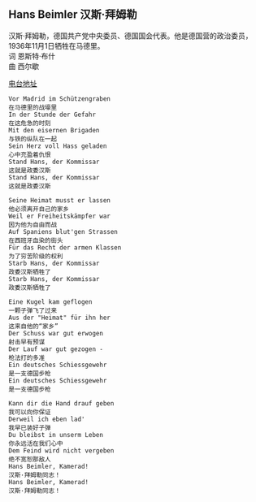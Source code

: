 ## Hans Beimler 汉斯·拜姆勒
汉斯·拜姆勒，德国共产党中央委员、德国国会代表。他是德国营的政治委员，1936年11月1日牺牲在马德里。<br>
词 恩斯特·布什<br>
曲 西尔歇

[电台地址](http://music.163.com/dj?id=1369961167&userid=328877362)

    Vor Madrid im Schützengraben
    在马德里的战壕里
    In der Stunde der Gefahr
    在这危急的时刻
    Mit den eisernen Brigaden
    与铁的纵队在一起
    Sein Herz voll Hass geladen
    心中充盈着仇恨
    Stand Hans, der Kommissar
    这就是政委汉斯
    Stand Hans, der Kommissar
    这就是政委汉斯

    Seine Heimat musst er lassen
    他必须离开自己的家乡
    Weil er Freiheitskämpfer war
    因为他为自由而战
    Auf Spaniens blut'gen Strassen
    在西班牙血染的街头
    Für das Recht der armen Klassen
    为了穷苦阶级的权利
    Starb Hans, der Kommissar
    政委汉斯牺牲了
    Starb Hans, der Kommissar
    政委汉斯牺牲了

    Eine Kugel kam geflogen
    一颗子弹飞了过来
    Aus der "Heimat" für ihn her
    这来自他的“家乡”
    Der Schuss war gut erwogen
    射击早有预谋
    Der Lauf war gut gezogen -
    枪法打的多准
    Ein deutsches Schiessgewehr
    是一支德国步枪
    Ein deutsches Schiessgewehr
    是一支德国步枪

    Kann dir die Hand drauf geben
    我可以向你保证
    Derweil ich eben lad'
    我早已装好子弹
    Du bleibst in unserm Leben
    你永远活在我们心中
    Dem Feind wird nicht vergeben
    绝不宽恕那敌人
    Hans Beimler, Kamerad!
    汉斯·拜姆勒同志！
    Hans Beimler, Kamerad!
    汉斯·拜姆勒同志！
